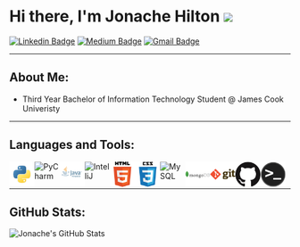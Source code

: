 # Hi there, I'm Jonache Hilton <img src="https://media.giphy.com/media/hvRJCLFzcasrR4ia7z/giphy.gif" width="27px">

[![Linkedin Badge](https://img.shields.io/badge/-jonachehilton-%230077B5.svg?style=for-the-badge&logo=Linkedin&logoColor=white&link=https://www.linkedin.com/in/jlim/)](https://www.linkedin.com/in/jonachehilton)
[![Medium Badge](https://img.shields.io/badge/-@joni.hilton1-000000?style=for-the-badge&labelColor=000000&logo=Medium&link=https://medium.com/@_jessicalim)](https://medium.com/@joni.hilton1)
[![Gmail Badge](https://img.shields.io/badge/-joni.hilton1-c14438?style=for-the-badge&logo=Gmail&logoColor=white&link=mailto:jessicalim813@gmail.com)](mailto:joni.hilton1@gmail.com)

---
## About Me:

- Third Year Bachelor of Information Technology Student  @ James Cook Univeristy 

---
## Languages and Tools:

<img align="left" alt="HTML5" width="45px" src="https://raw.githubusercontent.com/github/explore/80688e429a7d4ef2fca1e82350fe8e3517d3494d/topics/python/python.png" />
<img align="left" alt="PyCharm" height="45px" width="45px" src="https://cdn.jsdelivr.net/npm/simple-icons@v3/icons/pycharm.svg" />
<img align="left" alt="Java" width="45px" src="https://raw.githubusercontent.com/github/explore/80688e429a7d4ef2fca1e82350fe8e3517d3494d/topics/java/java.png" />
<img align="left" alt="IntelliJ" height="45px" width="45px" src="https://cdn.jsdelivr.net/npm/simple-icons@v3/icons/intellijidea.svg" />
<img align="left" alt="HTML5" width="45px" src="https://raw.githubusercontent.com/github/explore/80688e429a7d4ef2fca1e82350fe8e3517d3494d/topics/html/html.png" />
<img align="left" alt="CSS3" width="45px" src="https://raw.githubusercontent.com/github/explore/80688e429a7d4ef2fca1e82350fe8e3517d3494d/topics/css/css.png" />
<img align="left" alt="MySQL" "height="45px" width="45px" src="https://cdn.jsdelivr.net/npm/simple-icons@v3/icons/mysql.svg" />                                                    <img align="left" alt="MongoDB" width="45px" src="https://raw.githubusercontent.com/github/explore/80688e429a7d4ef2fca1e82350fe8e3517d3494d/topics/mongodb/mongodb.png" />
<img align="left" alt="Git" width="45px" src="https://raw.githubusercontent.com/github/explore/80688e429a7d4ef2fca1e82350fe8e3517d3494d/topics/git/git.png" />
<img align="left" alt="GitHub" width="45px" src="https://raw.githubusercontent.com/github/explore/78df643247d429f6cc873026c0622819ad797942/topics/github/github.png" />
<img align="left" alt="Terminal" width="45px" src="https://raw.githubusercontent.com/github/explore/80688e429a7d4ef2fca1e82350fe8e3517d3494d/topics/terminal/terminal.png" />

<br><br>

---
## GitHub Stats:
<img align="left" alt="Jonache's GitHub Stats" src="https://github-readme-stats.codestackr.vercel.app/api?username=jonachehilton&show_icons=true&hide_border=true" />




